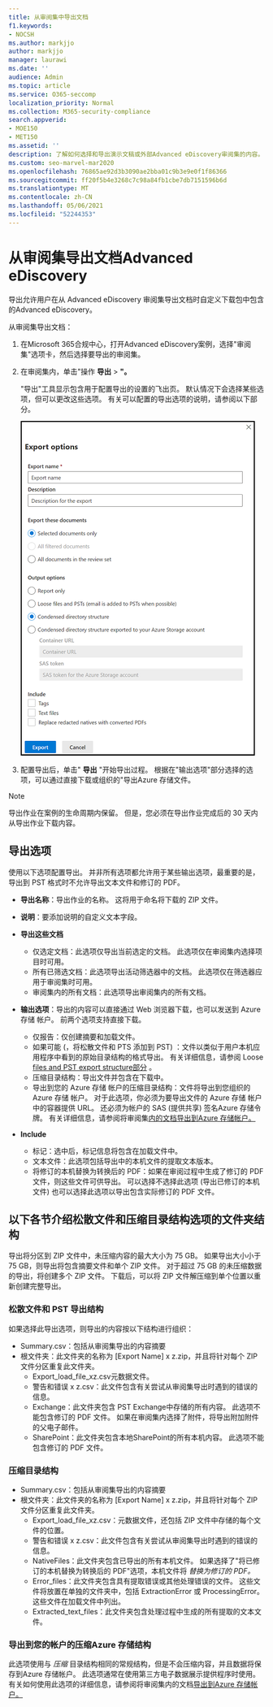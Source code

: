 ```yaml
---
title: 从审阅集中导出文档
f1.keywords:
- NOCSH
ms.author: markjjo
author: markjjo
manager: laurawi
ms.date: ''
audience: Admin
ms.topic: article
ms.service: O365-seccomp
localization_priority: Normal
ms.collection: M365-security-compliance
search.appverid:
- MOE150
- MET150
ms.assetid: ''
description: 了解如何选择和导出演示文稿或外部Advanced eDiscovery审阅集的内容。
ms.custom: seo-marvel-mar2020
ms.openlocfilehash: 76865ae92d3b3090ae2bba01c9b3e9e0f1f86366
ms.sourcegitcommit: ff20f5b4e3268c7c98a84fb1cbe7db7151596b6d
ms.translationtype: MT
ms.contentlocale: zh-CN
ms.lasthandoff: 05/06/2021
ms.locfileid: "52244353"
---
```

# <a name="export-documents-from-a-review-set-in-advanced-ediscovery"></a>从审阅集导出文档Advanced eDiscovery

导出允许用户在从 Advanced eDiscovery 审阅集导出文档时自定义下载包中包含的Advanced eDiscovery。

从审阅集导出文档：

1. 在Microsoft 365合规中心，打开Advanced eDiscovery案例，选择"审阅集"选项卡，然后选择要导出的审阅集。

2. 在审阅集内，单击"操作 **导出**  >  **"。**

   "导出"工具显示包含用于配置导出的设置的飞出页。 默认情况下会选择某些选项，但可以更改这些选项。 有关可以配置的导出选项的说明，请参阅以下部分。

   ![用于从审阅集导出项目的配置选项](../media/bcfc72c7-4a01-4697-9e16-2965b7f04fdb.png)

3. 配置导出后，单击" **导出** "开始导出过程。 根据在"输出选项"部分选择的选项，可以通过直接下载或组织的"导出Azure 存储文件。

> [!NOTE]
> 导出作业在案例的生命周期内保留。 但是，您必须在导出作业完成后的 30 天内从导出作业下载内容。

## <a name="export-options"></a>导出选项

使用以下选项配置导出。 并非所有选项都允许用于某些输出选项，最重要的是，导出到 PST 格式时不允许导出文本文件和修订的 PDF。

- **导出名称**：导出作业的名称。 这将用于命名将下载的 ZIP 文件。

- **说明**：要添加说明的自定义文本字段。

- **导出这些文档**

  - 仅选定文档：此选项仅导出当前选定的文档。 此选项仅在审阅集内选择项目时可用。
  - 所有已筛选文档：此选项导出活动筛选器中的文档。 此选项仅在筛选器应用于审阅集时可用。
  - 审阅集内的所有文档：此选项导出审阅集内的所有文档。

- **输出选项**：导出的内容可以直接通过 Web 浏览器下载，也可以发送到 Azure 存储 帐户。 前两个选项支持直接下载。
  
  - 仅报告：仅创建摘要和加载文件。
  - 如果可能 (，将松散文件和 PTS 添加到 PST) ：文件以类似于用户本机应用程序中看到的原始目录结构的格式导出。  有关详细信息，请参阅 Loose [files and PST export structure部分](#loose-files-and-pst-export-structure) 。
  - 压缩目录结构：导出文件并包含在下载中。
  - 导出到您的 Azure 存储 帐户的压缩目录结构：文件将导出到您组织的 Azure 存储 帐户。 对于此选项，你必须为要导出文件的 Azure 存储 帐户中的容器提供 URL。 还必须为帐户的 SAS (提供共享) 签名Azure 存储令牌。 有关详细信息，请参阅将审阅集[内的文档导出到Azure 存储帐户。](download-export-jobs.md)

- **Include**
  - 标记：选中后，标记信息将包含在加载文件中。
  - 文本文件：此选项包括导出中的本机文件的提取文本版本。
  - 将修订的本机替换为转换后的 PDF：如果在审阅过程中生成了修订的 PDF 文件，则这些文件可供导出。 可以选择不选择此选项 (导出已修订的本机文件) 也可以选择此选项以导出包含实际修订的 PDF 文件。

## <a name="the-following-sections-describe-the-folder-structure-for-loose-files-and-condensed-directory-structure-options"></a>以下各节介绍松散文件和压缩目录结构选项的文件夹结构

导出将分区到 ZIP 文件中，未压缩内容的最大大小为 75 GB。 如果导出大小小于 75 GB，则导出将包含摘要文件和单个 ZIP 文件。 对于超过 75 GB 的未压缩数据的导出，将创建多个 ZIP 文件。 下载后，可以将 ZIP 文件解压缩到单个位置以重新创建完整导出。

### <a name="loose-files-and-pst-export-structure"></a>松散文件和 PST 导出结构

如果选择此导出选项，则导出的内容按以下结构进行组织：

- Summary.csv：包括从审阅集导出的内容摘要
- 根文件夹：此文件夹的名称为 [Export Name] x z.zip，并且将针对每个 ZIP 文件分区重复此文件夹。
  - Export_load_file_xz.csv元数据文件。
  - 警告和错误 x z.csv：此文件包含有关尝试从审阅集导出时遇到的错误的信息。
  - Exchange：此文件夹包含 PST Exchange中存储的所有内容。 此选项不能包含修订的 PDF 文件。 如果在审阅集内选择了附件，将导出附加附件的父电子邮件。
  - SharePoint：此文件夹包含本地SharePoint的所有本机内容。 此选项不能包含修订的 PDF 文件。

### <a name="condensed-directory-structure"></a>压缩目录结构

- Summary.csv：包括从审阅集导出的内容摘要
- 根文件夹：此文件夹的名称为 [Export Name] x z.zip，并且将针对每个 ZIP 文件分区重复此文件夹。
  - Export_load_file_xz.csv：元数据文件，还包括 ZIP 文件中存储的每个文件的位置。
  - 警告和错误 x z.csv：此文件包含有关尝试从审阅集导出时遇到的错误的信息。
  - NativeFiles：此文件夹包含已导出的所有本机文件。 如果选择了"将已修订的本机替换为转换后的 PDF"选项，本机文件将 *替换为修订的 PDF。*
  - Error_files：此文件夹包含具有提取错误或其他处理错误的文件。 这些文件将放置在单独的文件夹中，包括 ExtractionError 或 ProcessingError。 这些文件在加载文件中列出。
  - Extracted_text_files：此文件夹包含处理过程中生成的所有提取的文本文件。

### <a name="condensed-directory-structure-exported-to-your-azure-storage-account"></a>导出到您的帐户的压缩Azure 存储结构

此选项使用与 *压缩* 目录结构相同的常规结构，但是不会压缩内容，并且数据将保存到Azure 存储帐户。 此选项通常在使用第三方电子数据展示提供程序时使用。 有关如何使用此选项的详细信息，请参阅将审阅集内的文档[导出到Azure 存储帐户。](download-export-jobs.md)
